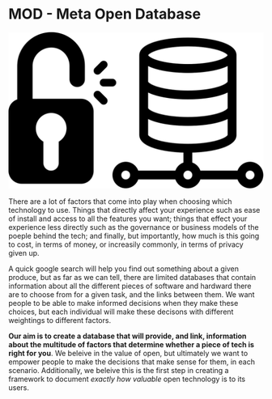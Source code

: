 # MOD - Meta Open Database

![Logo](resources/img/logo.svg)

There are a lot of factors that come into play when choosing which technology to use. Things that directly affect your experience such as ease of install and access to all the features you want; things that effect your experience less directly such as the governance or business models of the poeple behind the tech; and finally, but importantly, how much is this going to cost, in terms of money, or increasily commonly, in terms of privacy given up.

A quick google search will help you find out something about a given produce, but as far as we can tell, there are limited databases that contain information about all the different pieces of software and hardward there are to choose from for a given task, and the links between them. We want people to be able to make informed decisions when they make these choices, but each individual will make these decisons with different weightings to different factors.

**Our aim is to create a database that will provide, and link, information about the multitude of factors that determine whether a piece of tech is right for you**. We beleive in the value of open, but ultimately we want to empower people to make the decisions that make sense for them, in each scenario. Additionally, we beleive this is the first step in creating a framework to document *exactly how valuable* open technology is to its users.
